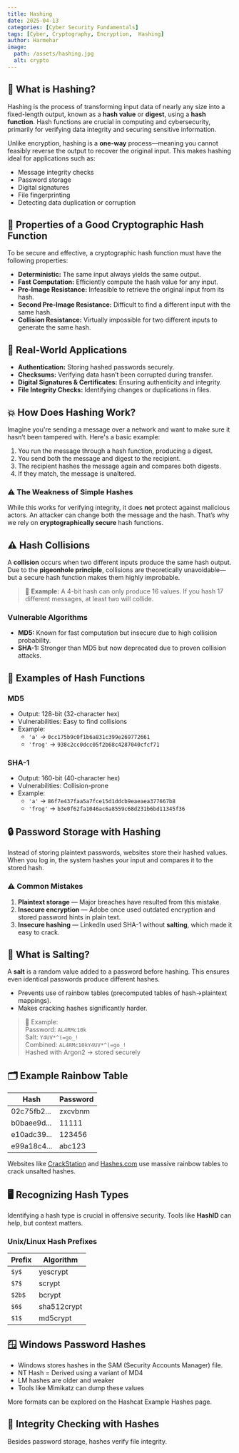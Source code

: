```yaml
---
title: Hashing
date: 2025-04-13
categories: [Cyber Security Fundamentals]
tags: [Cyber, Cryptography, Encryption,  Hashing]
author: Harmehar
image:
  path: /assets/hashing.jpg
  alt: crypto
---
```


## 🔐 What is Hashing?

Hashing is the process of transforming input data of nearly any size into a fixed-length output, known as a **hash value** or **digest**, using a **hash function**. Hash functions are crucial in computing and cybersecurity, primarily for verifying data integrity and securing sensitive information.

Unlike encryption, hashing is a **one-way** process—meaning you cannot feasibly reverse the output to recover the original input. This makes hashing ideal for applications such as:

- Message integrity checks
- Password storage
- Digital signatures
- File fingerprinting
- Detecting data duplication or corruption

## 🧬 Properties of a Good Cryptographic Hash Function

To be secure and effective, a cryptographic hash function must have the following properties:

- **Deterministic:** The same input always yields the same output.
- **Fast Computation:** Efficiently compute the hash value for any input.
- **Pre-Image Resistance:** Infeasible to retrieve the original input from its hash.
- **Second Pre-Image Resistance:** Difficult to find a different input with the same hash.
- **Collision Resistance:** Virtually impossible for two different inputs to generate the same hash.

## 🔎 Real-World Applications

- **Authentication:** Storing hashed passwords securely.
- **Checksums:** Verifying data hasn’t been corrupted during transfer.
- **Digital Signatures & Certificates:** Ensuring authenticity and integrity.
- **File Integrity Checks:** Identifying changes or duplications in files.

## 💥 How Does Hashing Work?

Imagine you're sending a message over a network and want to make sure it hasn’t been tampered with. Here's a basic example:

1. You run the message through a hash function, producing a digest.
2. You send both the message and digest to the recipient.
3. The recipient hashes the message again and compares both digests.
4. If they match, the message is unaltered.

### ⚠️ The Weakness of Simple Hashes

While this works for verifying integrity, it does **not** protect against malicious actors. An attacker can change both the message and the hash. That’s why we rely on **cryptographically secure** hash functions.

## ⚠️ Hash Collisions

A **collision** occurs when two different inputs produce the same hash output. Due to the **pigeonhole principle**, collisions are theoretically unavoidable—but a secure hash function makes them highly improbable.

> 🔑 **Example:** A 4-bit hash can only produce 16 values. If you hash 17 different messages, at least two will collide.

### Vulnerable Algorithms

- **MD5:** Known for fast computation but insecure due to high collision probability.
- **SHA-1:** Stronger than MD5 but now deprecated due to proven collision attacks.

## 🧪 Examples of Hash Functions

### **MD5**

- Output: 128-bit (32-character hex)
- Vulnerabilities: Easy to find collisions
- Example:
  - `'a'` → `0cc175b9c0f1b6a831c399e269772661`
  - `'frog'` → `938c2cc0dcc05f2b68c4287040cfcf71`

### **SHA-1**

- Output: 160-bit (40-character hex)
- Vulnerabilities: Collision-prone
- Example:
  - `'a'` → `86f7e437faa5a7fce15d1ddcb9eaeaea377667b8`
  - `'frog'` → `b3e0f62fa1046ac6a8559c68d231b6bd11345f36`

## 🔒 Password Storage with Hashing

Instead of storing plaintext passwords, websites store their hashed values. When you log in, the system hashes your input and compares it to the stored hash.

### ⚠️ Common Mistakes

1. **Plaintext storage** — Major breaches have resulted from this mistake.
2. **Insecure encryption** — Adobe once used outdated encryption and stored password hints in plain text.
3. **Insecure hashing** — LinkedIn used SHA-1 without **salting**, which made it easy to crack.

## 🧂 What is Salting?

A **salt** is a random value added to a password before hashing. This ensures even identical passwords produce different hashes.

- Prevents use of rainbow tables (precomputed tables of hash→plaintext mappings).
- Makes cracking hashes significantly harder.

> 🧪 Example:  
> Password: `AL4RMc10k`  
> Salt: `Y4UV*^(=go_!`  
> Combined: `AL4RMc10kY4UV*^(=go_!`  
> Hashed with Argon2 → stored securely

## 🗂️ Example Rainbow Table

| Hash        | Password |
| ----------- | -------- |
| 02c75fb2... | zxcvbnm  |
| b0baee9d... | 11111    |
| e10adc39... | 123456   |
| e99a18c4... | abc123   |

Websites like [CrackStation](https://crackstation.net) and [Hashes.com](https://hashes.com) use massive rainbow tables to crack unsalted hashes.

## 🖥️ Recognizing Hash Types

Identifying a hash type is crucial in offensive security. Tools like **HashID** can help, but context matters.

### Unix/Linux Hash Prefixes

| Prefix | Algorithm   |
| ------ | ----------- |
| `$y$`  | yescrypt    |
| `$7$`  | scrypt      |
| `$2b$` | bcrypt      |
| `$6$`  | sha512crypt |
| `$1$`  | md5crypt    |

## 🪟 Windows Password Hashes

* Windows stores hashes in the SAM (Security Accounts Manager) file.
* NT Hash = Derived using a variant of MD4
* LM hashes are older and weaker
* Tools like Mimikatz can dump these values

More formats can be explored on the Hashcat Example Hashes page.

## 🧾 Integrity Checking with Hashes
Besides password storage, hashes verify file integrity.
